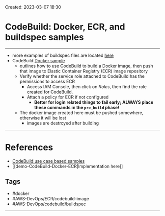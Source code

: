 Created: 2023-03-07 18:30
# CodeBuild: Docker, ECR, and buildspec samples
---
- more examples of buildspec files are located [here](https://docs.aws.amazon.com/codebuild/latest/userguide/use-case-based-samples.html)
- CodeBuild [Docker sample](https://docs.aws.amazon.com/codebuild/latest/userguide/sample-docker.html) 
	- outlines how to use CodeBuild to build a Docker image, then push that image to Elastic Container Registry (ECR) image repository
	- Verify whether the service role attached to CodeBuild has the permissions to access ECR
		- Access IAM Console, then click on *Roles*, then find the role created for CodeBuild.
		- Attach a policy for ECR if not configured
			- **Better for login related things to fail early; ALWAYS place these commands in the `pre_build` phase!**
	- The docker image created here must be pushed somewhere, otherwise it will be lost
		- images are destroyed after building
---
# References
- [CodeBuild use case based samples](https://docs.aws.amazon.com/codebuild/latest/userguide/use-case-based-samples.html)
- [[demo-CodeBuild-Docker-ECR|Implementation here]]

## Tags
- #docker
- #AWS-DevOps/ECR/codebuild-image
- #AWS-DevOps/codebuild/buildspec   
---